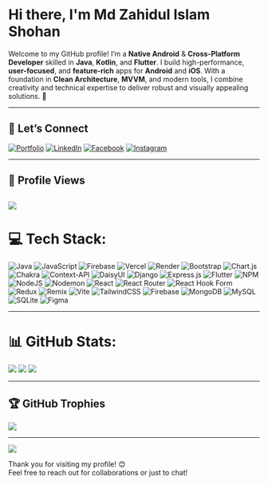 # Hi there, I'm Md Zahidul Islam Shohan

Welcome to my GitHub profile!
I’m a **Native Android** & **Cross-Platform Developer** skilled in **Java**, **Kotlin**, and **Flutter**. I build high-performance, **user-focused**, and **feature-rich** apps for **Android** and **iOS**. With a foundation in **Clean Architecture**, **MVVM**, and modern tools, I combine creativity and technical expertise to deliver robust and visually appealing solutions. 🎯



---

## 💬 Let’s Connect
[![Portfolio](https://img.shields.io/badge/Portfolio-%230077B.svg?logo=Portfolio&logoColor=white)](https://zis-softworks.vercel.app) [![LinkedIn](https://img.shields.io/badge/LinkedIn-%230077B5.svg?logo=linkedin&logoColor=white)](https://linkedin.com/in/md-zahidul-islam-shohan) [![Facebook](https://img.shields.io/badge/Facebook-%231877F2.svg?logo=Facebook&logoColor=white)](https://facebook.com/sohanakondo.03) [![Instagram](https://img.shields.io/badge/Instagram-%23E4405F.svg?logo=Instagram&logoColor=white)](https://instagram.com/_sohan_3860) 

---
## 💬 Profile Views

![](https://komarev.com/ghpvc/?username=sohan-14&color=brightgreen&style=flat)
---

# 💻 Tech Stack:
![Java](https://img.shields.io/badge/java-%23ED8B00.svg?style=flat&logo=openjdk&logoColor=white) ![JavaScript](https://img.shields.io/badge/javascript-%23323330.svg?style=flat&logo=javascript&logoColor=%23F7DF1E) ![Firebase](https://img.shields.io/badge/firebase-%23039BE5.svg?style=flat&logo=firebase) ![Vercel](https://img.shields.io/badge/vercel-%23000000.svg?style=flat&logo=vercel&logoColor=white) ![Render](https://img.shields.io/badge/Render-%46E3B7.svg?style=flat&logo=render&logoColor=white) ![Bootstrap](https://img.shields.io/badge/bootstrap-%238511FA.svg?style=flat&logo=bootstrap&logoColor=white) ![Chart.js](https://img.shields.io/badge/chart.js-F5788D.svg?style=flat&logo=chart.js&logoColor=white) ![Chakra](https://img.shields.io/badge/chakra-%234ED1C5.svg?style=flat&logo=chakraui&logoColor=white) ![Context-API](https://img.shields.io/badge/Context--Api-000000?style=flat&logo=react) ![DaisyUI](https://img.shields.io/badge/daisyui-5A0EF8?style=flat&logo=daisyui&logoColor=white) ![Django](https://img.shields.io/badge/django-%23092E20.svg?style=flat&logo=django&logoColor=white) ![Express.js](https://img.shields.io/badge/express.js-%23404d59.svg?style=flat&logo=express&logoColor=%2361DAFB) ![Flutter](https://img.shields.io/badge/Flutter-%2302569B.svg?style=flat&logo=Flutter&logoColor=white) ![NPM](https://img.shields.io/badge/NPM-%23CB3837.svg?style=flat&logo=npm&logoColor=white) ![NodeJS](https://img.shields.io/badge/node.js-6DA55F?style=flat&logo=node.js&logoColor=white) ![Nodemon](https://img.shields.io/badge/NODEMON-%23323330.svg?style=flat&logo=nodemon&logoColor=%BBDEAD) ![React](https://img.shields.io/badge/react-%2320232a.svg?style=flat&logo=react&logoColor=%2361DAFB) ![React Router](https://img.shields.io/badge/React_Router-CA4245?style=flat&logo=react-router&logoColor=white) ![React Hook Form](https://img.shields.io/badge/React%20Hook%20Form-%23EC5990.svg?style=flat&logo=reacthookform&logoColor=white) ![Redux](https://img.shields.io/badge/redux-%23593d88.svg?style=flat&logo=redux&logoColor=white) ![Remix](https://img.shields.io/badge/remix-%23000.svg?style=flat&logo=remix&logoColor=white) ![Vite](https://img.shields.io/badge/vite-%23646CFF.svg?style=flat&logo=vite&logoColor=white) ![TailwindCSS](https://img.shields.io/badge/tailwindcss-%2338B2AC.svg?style=flat&logo=tailwind-css&logoColor=white) ![Firebase](https://img.shields.io/badge/firebase-a08021?style=flat&logo=firebase&logoColor=ffcd34) ![MongoDB](https://img.shields.io/badge/MongoDB-%234ea94b.svg?style=flat&logo=mongodb&logoColor=white) ![MySQL](https://img.shields.io/badge/mysql-4479A1.svg?style=flat&logo=mysql&logoColor=white) ![SQLite](https://img.shields.io/badge/sqlite-%2307405e.svg?style=flat&logo=sqlite&logoColor=white) ![Figma](https://img.shields.io/badge/figma-%23F24E1E.svg?style=flat&logo=figma&logoColor=white)

---

# 📊 GitHub Stats:
![](https://github-readme-stats.vercel.app/api?username=sohan-14&theme=dracula&hide_border=false&include_all_commits=true&count_private=true)
![](https://github-readme-stats.vercel.app/api/top-langs/?username=sohan-14&theme=dracula&hide_border=false&include_all_commits=true&count_private=true&layout=compact)
![](https://github-readme-streak-stats.herokuapp.com/?user=sohan-14&theme=dracula&hide_border=false)

---

## 🏆 GitHub Trophies
![](https://github-profile-trophy.vercel.app/?username=sohan-14&theme=dracula&no-frame=false&no-bg=false&margin-w=4)


---
[![](https://visitcount.itsvg.in/api?id=sohan-14&icon=2&color=12)](https://visitcount.itsvg.in)

Thank you for visiting my profile! 😊  
Feel free to reach out for collaborations or just to chat! 
